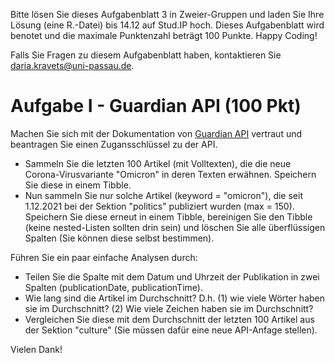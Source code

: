 Bitte lösen Sie dieses Aufgabenblatt 3 in Zweier-Gruppen und laden Sie Ihre Lösung (eine R.-Datei) bis 14.12 auf Stud.IP hoch. Dieses Aufgabenblatt wird benotet und die maximale Punktenzahl beträgt 100 Punkte. Happy Coding!

Falls Sie Fragen zu diesem Aufgabenblatt haben, kontaktieren Sie daria.kravets@uni-passau.de.

# Aufgabe I - Guardian API (100 Pkt)

Machen Sie sich mit der Dokumentation von [Guardian API](https://open-platform.theguardian.com/) vertraut und beantragen Sie einen Zugansschlüssel zu der API.

* Sammeln Sie die letzten 100 Artikel (mit Volltexten), die die neue Corona-Virusvariante "Omicron" in deren Texten erwähnen. Speichern Sie diese in einem Tibble.
* Nun sammeln Sie nur solche Artikel (keyword = "omicron"),  die seit 1.12.2021 bei der Sektion "politics" publiziert wurden (max = 150). Speichern Sie diese erneut in einem Tibble, bereinigen Sie den Tibble (keine nested-Listen sollten drin sein) und löschen Sie alle überflüssigen Spalten (Sie können diese selbst bestimmen).

Führen Sie ein paar einfache Analysen durch: 

* Teilen Sie die Spalte mit dem Datum und Uhrzeit der Publikation in zwei Spalten (publicationDate, publicationTime). 
* Wie lang sind die Artikel im Durchschnitt? D.h. (1) wie viele Wörter haben sie im Durchschnitt? (2) Wie viele Zeichen haben sie im Durchschnitt? 
* Vergleichen Sie diese mit dem Durchschnitt der letzten 100 Artikel aus der Sektion "culture" (Sie müssen dafür eine neue API-Anfage stellen).


Vielen Dank!
